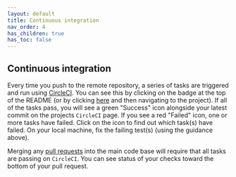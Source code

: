 ```yaml
---
layout: default
title: Continuous integration
nav_order: 4
has_children: true
has_toc: false
---
```


Continuous integration
----------------------
Every time you push to the remote repository, a series of tasks are triggered and run using [CircleCI](https://circleci.com/). You can see this by clicking on the badge at the top of the README (or by clicking [here](https://circleci.com/gh/NREL/) and then navigating to the project). If all of the tasks pass, you will see a green "Success" icon alongside your latest commit on the projects `CircleCI` page. If you see a red "Failed" icon, one or more tasks have failed. Click on the icon to find out which task(s) have failed. On your local machine, fix the failing test(s) (using the guidance above).

Merging any [pull requests](#pull-requests) into the main code base will require that all tasks are passing on `CircleCI`. You can see status of your checks toward the bottom of your pull request.